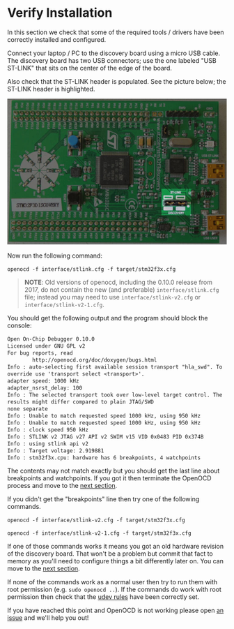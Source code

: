 # Verify Installation

In this section we check that some of the required tools / drivers have been correctly installed and configured.

Connect your laptop / PC to the discovery board using a micro USB cable. The discovery board has two USB connectors; use the one labeled "USB ST-LINK" that sits on the center of the edge of the board.

Also check that the ST-LINK header is populated. See the picture below; the ST-LINK header is highlighted.

<p align="center">
<img title="Connected discovery board" src="../../assets/verify.jpeg">
</p>

Now run the following command:

``` console
openocd -f interface/stlink.cfg -f target/stm32f3x.cfg
```

> **NOTE**: Old versions of openocd, including the 0.10.0 release from 2017, do
> not contain the new (and preferable) `interface/stlink.cfg` file; instead you
> may need to use `interface/stlink-v2.cfg` or `interface/stlink-v2-1.cfg`.

You should get the following output and the program should block the console:

``` text
Open On-Chip Debugger 0.10.0
Licensed under GNU GPL v2
For bug reports, read
        http://openocd.org/doc/doxygen/bugs.html
Info : auto-selecting first available session transport "hla_swd". To override use 'transport select <transport>'.
adapter speed: 1000 kHz
adapter_nsrst_delay: 100
Info : The selected transport took over low-level target control. The results might differ compared to plain JTAG/SWD
none separate
Info : Unable to match requested speed 1000 kHz, using 950 kHz
Info : Unable to match requested speed 1000 kHz, using 950 kHz
Info : clock speed 950 kHz
Info : STLINK v2 JTAG v27 API v2 SWIM v15 VID 0x0483 PID 0x374B
Info : using stlink api v2
Info : Target voltage: 2.919881
Info : stm32f3x.cpu: hardware has 6 breakpoints, 4 watchpoints
```

The contents may not match exactly but you should get the last line about breakpoints and watchpoints. If you got it then terminate the OpenOCD process and move to the [next section].

[next section]: ../../start/index.md

If you didn't get the "breakpoints" line then try one of the following commands.

``` console
openocd -f interface/stlink-v2.cfg -f target/stm32f3x.cfg
```

``` console
openocd -f interface/stlink-v2-1.cfg -f target/stm32f3x.cfg
```

If one of those commands works it means you got an old hardware revision of the discovery board. That won't be a problem but commit that fact to memory as you'll need to configure things a bit differently later on. You can move to the [next section].

If none of the commands work as a normal user then try to run them with root permission (e.g. `sudo openocd ..`). If the commands do work with root permission then check that the [udev rules] have been correctly set.

[udev rules]: linux.md#udev-rules

If you have reached this point and OpenOCD is not working please open [an issue] and we'll help you out!

[an issue]: https://github.com/rust-embedded/book/issues
